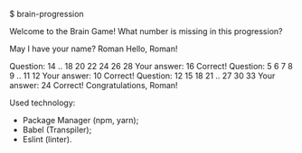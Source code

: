 $ brain-progression

Welcome to the Brain Game!
What number is missing in this progression?

May I have your name? Roman
Hello, Roman!

Question: 14 .. 18 20 22 24 26 28
Your answer: 16
Correct!
Question: 5 6 7 8 9 .. 11 12
Your answer: 10
Correct!
Question: 12 15 18 21 .. 27 30 33
Your answer: 24
Correct!
Congratulations, Roman!

Used technology:
- Package Manager (npm, yarn);
- Babel (Transpiler);
- Eslint (linter).